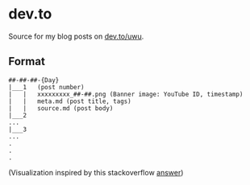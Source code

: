 # dev.to

Source for my blog posts on [dev.to/uwu](https://dev.to/uwu).

## Format

```
##-##-##-{Day}
|___1   (post number)
|   |   xxxxxxxxx_##-##.png (Banner image: YouTube ID, timestamp)
|   |   meta.md (post title, tags)
|   |   source.md (post body)
|___2
...
|___3
...
.
.
.
```

(Visualization inspired by this stackoverflow [answer](https://stackoverflow.com/a/24961998))
